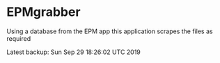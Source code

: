 # EPMgrabber
Using a database from the EPM app this application scrapes the files as required


Latest backup: Sun Sep 29 18:26:02 UTC 2019
